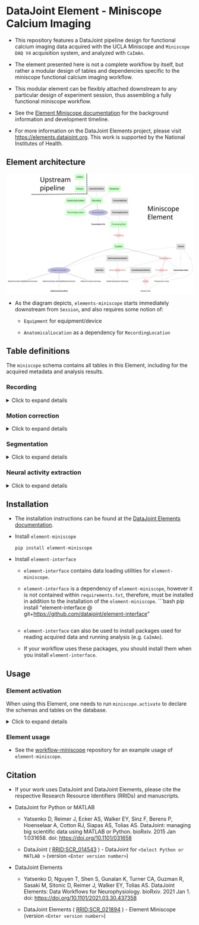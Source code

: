 # DataJoint Element - Miniscope Calcium Imaging

+ This repository features a DataJoint pipeline design for functional calcium imaging 
data acquired with the UCLA Miniscope and `Miniscope DAQ V4` acquisition system, and 
analyzed with `CaImAn`.

+ The element presented here is not a complete workflow by itself,
 but rather a modular design of tables and dependencies specific to the miniscope 
 functional calcium imaging workflow.

+ This modular element can be flexibly attached downstream to any particular design of 
experiment session, thus assembling a fully functional miniscope workflow.

+ See the [Element Miniscope documentation](
    https://elements.datajoint.org/description/miniscope/) for the background 
    information and development timeline.

+ For more information on the DataJoint Elements project, please visit 
https://elements.datajoint.org.  This work is supported by the National Institutes of 
Health.

## Element architecture

![element miniscope diagram](images/attached_miniscope_element.svg)

+ As the diagram depicts, `elements-miniscope` starts immediately downstream from 
`Session`, and also requires some notion of:

    + `Equipment` for equipment/device

    + `AnatomicalLocation` as a dependency for `RecordingLocation`

## Table definitions

The `miniscope` schema contains all tables in this Element, including for the 
acquired metadata and analysis results.

### Recording

<details>
<summary>Click to expand details</summary>

+ A `Session` (more specifically an experimental session) may have multiple recordings, 
where each recording describes a complete 3D dataset (i.e. 2d image over time) from one 
recording session, typically from the moment of pressing the start button to pressing 
the stop button.

+ `Recording` - table containing information about the equipment used 
(e.g. the acquisition hardware information)

+ `RecordingInfo` - metadata about this recording from the Miniscope DAQ software 
(e.g. frame rate, number of channels, frames, etc.)

</details>

### Motion correction

<details>
<summary>Click to expand details</summary>

+ `MotionCorrection` - motion correction information performed on a recording

+ `MotionCorrection.RigidMotionCorrection` - details of the rigid motion correction 
(e.g. shifting in x, y)

+ `MotionCorrection.NonRigidMotionCorrection` and `MotionCorrection.Block` tables are 
used to describe the non-rigid motion correction.

+ `MotionCorrection.Summary` - summary images after motion correction 
(e.g. average image, correlation image, etc.)

</details>

### Segmentation

<details>
<summary>Click to expand details</summary>

+ `Segmentation` - table specifies the segmentation step and its outputs, following the
 motion correction step.

+ `Segmentation.Mask` - image mask for the segmented region of interest

+ `MaskClassification` - classification of `Segmentation.Mask` into a type
 (e.g. soma, axon, dendrite, artifact, etc.)

</details>

### Neural activity extraction

<details>
<summary>Click to expand details</summary>

+ `Fluorescence` - fluorescence traces extracted from each `Segmentation.Mask`

+ `ActivityExtractionMethod` - activity extraction method (e.g. deconvolution) applied
 on the fluorescence trace

+ `Activity` - computed neuronal activity trace from fluorescence trace (e.g. spikes)

</details>

## Installation

+ The installation instructions can be found at the
[DataJoint Elements documentation](https://elements.datajoint.org/usage/install/).

+ Install `element-miniscope`
     ```
     pip install element-miniscope
     ```

+ Install `element-interface`

     + `element-interface` contains data loading utilities for `element-miniscope`.

     + `element-interface` is a dependency of `element-miniscope`, however it is not
       contained within `requirements.txt`, therefore, must be installed in addition to
       the installation of the `element-miniscope`. ```bash pip
       install "element-interface @ git+https://github.com/datajoint/element-interface"
       ```

     + `element-interface` can also be used to install packages used for reading
       acquired data and running analysis (e.g. `CaImAn`).

     + If your workflow uses these packages, you should install them when you install `element-interface`.

## Usage

### Element activation

When using this Element, one needs to run `miniscope.activate` to declare the schemas 
and tables on the database.

<details>
<summary>Click to expand details</summary>

To activate `element-miniscope`, ones need to provide:

1. Schema names
    + schema name for the miniscope module

2. Upstream tables
    + Session table: A set of keys identifying a recording session (see 
        [Element-Session](https://github.com/datajoint/element-session)).
    + Equipment table: A reference table for Recording, specifying the equipment used
      for the acquisition (see 
        [example pipeline](https://github.com/datajoint/workflow-miniscope/blob/main/workflow_miniscope/pipeline.py)).
    + AnatomicalLocation table: A reference table for RecordingLocation, specifying 
     the brain location where the recording is acquired

3. Utility functions. See [example definitions here](https://github.com/datajoint/workflow-miniscope/blob/main/workflow_miniscope/paths.py).
    + get_miniscope_root_data_dir(): Returns your root data directory.
    + get_session_directory(): Returns the path of the session data relative to the 
    root directory.

For more details, check the docstring of `element-miniscope`:
```python
    help(miniscope.activate)
```

</details>

### Element usage

+ See the [workflow-miniscope](https://github.com/datajoint/workflow-miniscope) 
repository for an example usage of `element-miniscope`.

## Citation

+ If your work uses DataJoint and DataJoint Elements, please cite the respective
  Research Resource Identifiers (RRIDs) and manuscripts.

+ DataJoint for Python or MATLAB
    + Yatsenko D, Reimer J, Ecker AS, Walker EY, Sinz F, Berens P, Hoenselaar A, Cotton
      RJ, Siapas AS, Tolias AS. DataJoint: managing big scientific data using MATLAB or
      Python. bioRxiv. 2015 Jan 1:031658. doi: https://doi.org/10.1101/031658

    + DataJoint (
      [RRID:SCR_014543](https://scicrunch.org/resolver/SCR_014543)
      ) - DataJoint for `<Select Python or
      MATLAB >` (version `<Enter version number>`)

+ DataJoint Elements
    + Yatsenko D, Nguyen T, Shen S, Gunalan K, Turner CA, Guzman R, Sasaki M, Sitonic D,
      Reimer J, Walker EY, Tolias AS. DataJoint Elements: Data Workflows for
      Neurophysiology. bioRxiv. 2021 Jan 1. doi:
      https://doi.org/10.1101/2021.03.30.437358

    + DataJoint Elements (
      [RRID:SCR_021894](https://scicrunch.org/resolver/SCR_021894)
      ) - Element Miniscope (version `<Enter version number>`)
